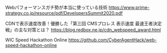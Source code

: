 


Webパフォーマンスガチ勢が本当に使っている技術
https://www.prime-strategy.co.jp/resource/pdf/DevelopersSummit2020.pdf

CDNで表示速度改善！優勝した「第三回 CMSプロレス 表示速度 最速王者決定戦」の主な対策とは？
https://blog.redbox.ne.jp/cdn_webspeed_award.html

WIC Speed Hackathon Online
https://github.com/CyberAgentHack/web-speed-hackathon-online

